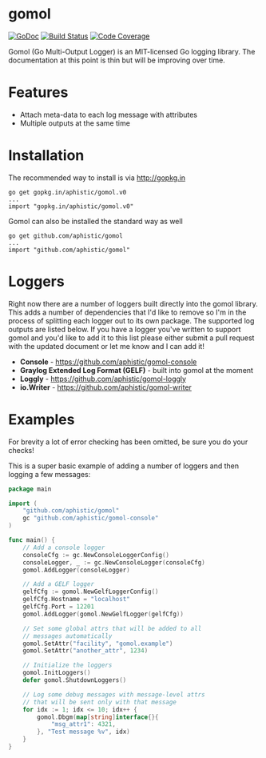 gomol
=====

[![GoDoc](https://godoc.org/github.com/aphistic/gomol?status.svg)](https://godoc.org/github.com/aphistic/gomol)
[![Build Status](https://img.shields.io/travis/aphistic/gomol.svg)](https://travis-ci.org/aphistic/gomol)
[![Code Coverage](https://img.shields.io/codecov/c/github/aphistic/gomol.svg)](http://codecov.io/github/aphistic/gomol?branch=master)

Gomol (Go Multi-Output Logger) is an MIT-licensed Go logging library.  The documentation at this point is thin but will be improving over time.

Features
========

* Attach meta-data to each log message with attributes
* Multiple outputs at the same time

Installation
============

The recommended way to install is via http://gopkg.in

    go get gopkg.in/aphistic/gomol.v0
    ...
    import "gopkg.in/aphistic/gomol.v0"

Gomol can also be installed the standard way as well

    go get github.com/aphistic/gomol
    ...
    import "github.com/aphistic/gomol"

Loggers
=======

Right now there are a number of loggers built directly into the gomol library.  This
adds a number of dependencies that I'd like to remove so I'm in the process of splitting
each logger out to its own package.  The supported log outputs are listed below.  If
you have a logger you've written to support gomol and you'd like to add it to this list
please either submit a pull request with the updated document or let me know and I
can add it!

* **Console** - https://github.com/aphistic/gomol-console
* **Graylog Extended Log Format (GELF)** - built into gomol at the moment
* **Loggly** - https://github.com/aphistic/gomol-loggly
* **io.Writer** - https://github.com/aphistic/gomol-writer

Examples
========

For brevity a lot of error checking has been omitted, be sure you do your checks!

This is a super basic example of adding a number of loggers and then logging a few messages:

```go
package main

import (
	"github.com/aphistic/gomol"
	gc "github.com/aphistic/gomol-console"
)

func main() {
	// Add a console logger
	consoleCfg := gc.NewConsoleLoggerConfig()
	consoleLogger, _ := gc.NewConsoleLogger(consoleCfg)
	gomol.AddLogger(consoleLogger)

	// Add a GELF logger
	gelfCfg := gomol.NewGelfLoggerConfig()
	gelfCfg.Hostname = "localhost"
	gelfCfg.Port = 12201
	gomol.AddLogger(gomol.NewGelfLogger(gelfCfg))

	// Set some global attrs that will be added to all
	// messages automatically
	gomol.SetAttr("facility", "gomol.example")
	gomol.SetAttr("another_attr", 1234)

	// Initialize the loggers
	gomol.InitLoggers()
	defer gomol.ShutdownLoggers()

	// Log some debug messages with message-level attrs
	// that will be sent only with that message
	for idx := 1; idx <= 10; idx++ {
		gomol.Dbgm(map[string]interface{}{
			"msg_attr1": 4321,
		}, "Test message %v", idx)
	}
}
```
